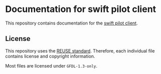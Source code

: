 # Documentation for swift pilot client

This repository contains documentation for the [swift pilot client](https://github.com/swift-project/pilotclient).

## License

This repository uses the [REUSE standard](https://reuse.software/).
Therefore, each individual file contains license and copyright information.

Most files are licensed under ``GFDL-1.3-only``.
